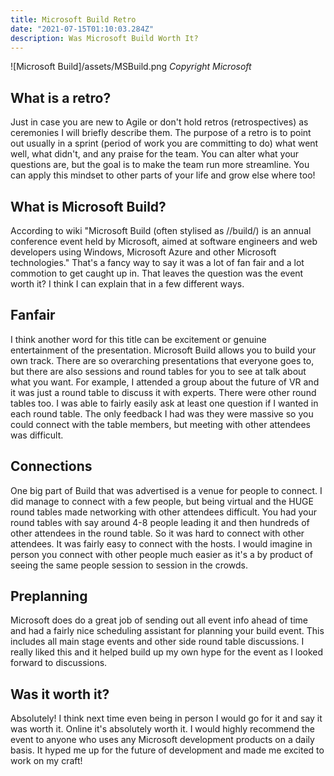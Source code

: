 ```yaml
---
title: Microsoft Build Retro
date: "2021-07-15T01:10:03.284Z"
description: Was Microsoft Build Worth It?
---
```


![Microsoft Build]/assets/MSBuild.png
*Copyright Microsoft*

## What is a retro?
Just in case you are new to Agile or don't hold retros (retrospectives) as ceremonies I will briefly describe them. The purpose of a retro is to point out usually in a sprint (period of work you are committing to do) what went well, what didn't, and any praise for the team. You can alter what your questions are, but the goal is to make the team run more streamline. You can apply this mindset to other parts of your life and grow else where too!

## What is Microsoft Build?
According to wiki "Microsoft Build (often stylised as //build/) is an annual conference event held by Microsoft, aimed at software engineers and web developers using Windows, Microsoft Azure and other Microsoft technologies." That's a fancy way to say it was a lot of fan fair and a lot commotion to get caught up in. That leaves the question was the event worth it? I think I can explain that in a few different ways.

## Fanfair
I think another word for this title can be excitement or genuine entertainment of the presentation. Microsoft Build allows you to build your own track. There are so overarching presentations that everyone goes to, but there are also sessions and round tables for you to see at talk about what you want. For example, I attended a group about the future of VR and it was just a round table to discuss it with experts. There were other round tables too. I was able to fairly easily ask at least one question if I wanted in each round table. The only feedback I had was they were massive so you could connect with the table members, but meeting with other attendees was difficult.

## Connections
One big part of Build that was advertised is a venue for people to connect. I did manage to connect with a few people, but being virtual and the HUGE round tables made networking with other attendees difficult. You had your round tables with say around 4-8 people leading it and then hundreds of other attendees in the round table. So it was hard to connect with other attendees. It was fairly easy to connect with the hosts. I would imagine in person you connect with other people much easier as it's a by product of seeing the same people session to session in the crowds. 

## Preplanning
Microsoft does do a great job of sending out all event info ahead of time and had a fairly nice scheduling assistant for planning your build event. This includes all main stage events and other side round table discussions. I really liked this and it helped build up my own hype for the event as I looked forward to discussions. 

## Was it worth it?
Absolutely! I think next time even being in person I would go for it and say it was worth it. Online it's absolutely worth it. I would highly recommend the event to anyone who uses any Microsoft development products on a daily basis. It hyped me up for the future of development and made me excited to work on my craft! 
